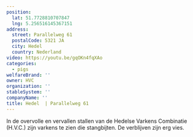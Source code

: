 ```yaml
---
position:
  lat: 51.7728810707847
  lng: 5.256516145367151
address:
  street: Parallelweg 61
  postalCode: 5321 JA
  city: Hedel
  country: Nederland
video: https://youtu.be/gqOKn4fqXAo
categories:
  - pigs
welfareBrand: ''
owner: HVC
organization: ''
stableSystem: ''
companyName: ''
title: Hedel  | Parallelweg 61
---
```

In de overvolle en vervallen stallen van de Hedelse Varkens Combinatie (H.V.C.) zijn varkens te zien die stangbijten. De verblijven zijn erg vies.